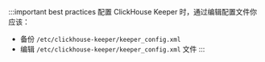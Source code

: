 :::important best practices
配置 ClickHouse Keeper 时，通过编辑配置文件你应该：
- 备份 `/etc/clickhouse-keeper/keeper_config.xml`
- 编辑 `/etc/clickhouse-keeper/keeper_config.xml` 文件
:::
